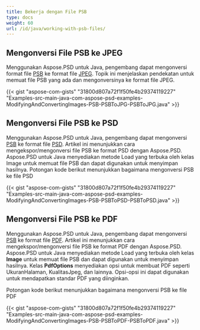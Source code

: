 ```yaml
---
title: Bekerja dengan File PSB
type: docs
weight: 60
url: /id/java/working-with-psb-files/
---
```



## **Mengonversi File PSB ke JPEG**
Menggunakan Aspose.PSD untuk Java, pengembang dapat mengonversi format file [PSB](https://wiki.fileformat.com/image/psb/) ke format file [JPEG](https://wiki.fileformat.com/image/jpeg/). Topik ini menjelaskan pendekatan untuk memuat file PSB yang ada dan mengonversinya ke format file JPEG.



{{< gist "aspose-com-gists" "31800d807a72f1f50fe4b29374119227" "Examples-src-main-java-com-aspose-psd-examples-ModifyingAndConvertingImages-PSB-PSBToJPG-PSBToJPG.java" >}}
## **Mengonversi File PSB ke PSD**
Menggunakan Aspose.PSD untuk Java, pengembang dapat mengonversi [PSB](https://wiki.fileformat.com/image/psb/) ke format file [PSD](https://wiki.fileformat.com/image/psd/). Artikel ini menunjukkan cara mengekspor/mengonversi file PSB ke format PSD dengan Aspose.PSD. Aspose.PSD untuk Java menyediakan metode Load yang terbuka oleh kelas Image untuk memuat file PSB dan dapat digunakan untuk menyimpan hasilnya. Potongan kode berikut menunjukkan bagaimana mengonversi PSB ke file PSD



{{< gist "aspose-com-gists" "31800d807a72f1f50fe4b29374119227" "Examples-src-main-java-com-aspose-psd-examples-ModifyingAndConvertingImages-PSB-PSBToPSD-PSBToPSD.java" >}}
## **Mengonversi File PSB ke PDF**
Menggunakan Aspose.PSD untuk Java, pengembang dapat mengonversi [PSB](https://wiki.fileformat.com/image/psb/) ke format file [PDF](https://wiki.fileformat.com/view/pdf/). Artikel ini menunjukkan cara mengekspor/mengonversi file PSB ke format PDF dengan Aspose.PSD. Aspose.PSD untuk Java menyediakan metode Load yang terbuka oleh kelas **Image** untuk memuat file PSB dan dapat digunakan untuk menyimpan hasilnya. Kelas **PdfOptions** menyediakan opsi untuk membuat PDF seperti UkuranHalaman, KualitasJpeg, dan lainnya. Opsi-opsi ini dapat digunakan untuk mendapatkan standar PDF yang diinginkan.

Potongan kode berikut menunjukkan bagaimana mengonversi PSB ke file PDF

{{< gist "aspose-com-gists" "31800d807a72f1f50fe4b29374119227" "Examples-src-main-java-com-aspose-psd-examples-ModifyingAndConvertingImages-PSB-PSBToPDF-PSBToPDF.java" >}}


